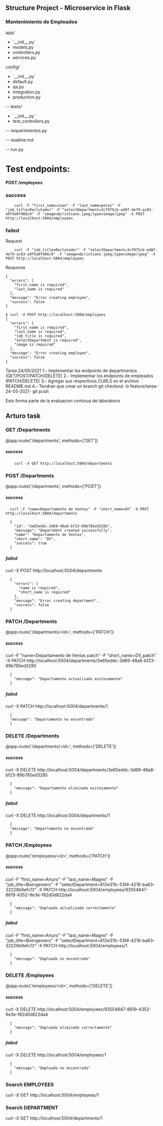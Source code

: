 ## Structure Project - Microservice in Flask

### Mantenimiento de Empleados

app/

<ul>
    <li>`__init__.py`</li>
    <li>models.py</li>
    <li>controllers.py</li>
    <li>services.py</li>
</ul>
config/
<ul>
    <li>`__init__.py`</li>
    <li>default.py</li>
    <li>qa.py</li>
    <li>integration.py</li>
    <li>production.py</li>
</ul>

-- tests/

<ul>
    <li>`__init__.py`</li>
    <li>test_controllers.py</li>
</ul>

-- requerimientos.py

-- readme.md

-- run.py

# Test endpoints:

#### POST /employees

### success

```
    curl -F "first_name=Juan" -F "last_name=perez" -F "job_title=Reclutador" -F "selectDepartment=3cf975cb-ad8f-4e79-ac83-a9f4a0f466c9" -F "image=@cristiano.jpeg;type=image/jpeg" -X POST http://localhost:5004/employees
```

### failed

Request

```
    curl -F "job_title=Reclutador" -F "selectDepartment=3cf975cb-ad8f-4e79-ac83-a9f4a0f466c9" -F "image=@cristiano.jpeg;type=image/jpeg" -X POST http://localhost:5004/employees
```

Response

```
{
  "errors": [
    "first_name is required",
    "last_name is required"
  ],
  "message": "Error creating employee",
  "success": false
}
```

```
$ curl -X POST http://localhost:5004/employees
{
  "errors": [
    "first_name is required",
    "last_name is required",
    "job_title is required",
    "selectDepartment is required",
    "image is required"
  ],
  "message": "Error creating employee",
  "success": false
}
```

Tarea 24/05/2021
1.- Implementar los endpoints de departmentos (GET/POST/PATCH/DELETE)
2.- Implementar los endpoints de empleados (PATCH/DELETE)
3.- Agregar sus respectivos CURLS en el archivo README.md
4.- Tendran que crear un branch
git checkout -b feature/tarea-24-05-2021-<username de gitbhub>
git push

Esto forma parte de la evaluacion continua de laboratorio

## Arturo task

### GET /Departments

@app.route('/departments', methods=['GET'])

##### success

```
    curl -X GET http://localhost:5004/departments
```

### POST /Departments

@app.route('/departments', methods=['POST'])

##### success

```
  curl -F "name=Departamento de Ventas" -F "short_name=DV" -X POST http://localhost:5004/departments

  {
    "id": "3e65eddc-3d69-48a8-bf23-89b785ed3285",
    "message": "Department created successfully",
    "name": "Departamento de Ventas",
    "short_name": "DV",
    "success": true
  }
```

##### failed

curl -X POST http://localhost:5004/departments

```
  {
    "errors": [
      "name is required",
      "short_name is required"
    ],
    "message": "Error creating department",
    "success": false
  }
```

### PATCH /Departments

@app.route('/departments/\<id>', methods=['PATCH'])

##### success

curl -F "name=Departamento de Ventas patch" -F "short_name=DV_patch" -X PATCH http://localhost:5004/departments/3e65eddc-3d69-48a8-bf23-89b785ed3285

```
  {
    "message": "Departamento actualizado exitosamente"
  }
```

##### failed

curl -X PATCH http://localhost:5004/departments/1

```
  {
  "message": "Departamento no encontrado"
  }
```

### DELETE /Departments

@app.route('/departments/\<id>', methods=['DELETE'])

##### success

curl -X DELETE http://localhost:5004/departments/3e65eddc-3d69-48a8-bf23-89b785ed3285

```
  {
    "message": "Departamento eliminado exitosamente"
  }
```

##### failed

curl -X DELETE http://localhost:5004/departments/1

```
  {
  "message": "Departamento no encontrado"
  }
```

### PATCH /Employees

@app.route('/employees/\<id>', methods=['PATCH'])

##### success

curl -F "first_name=Arturo" -F "last_name=Magno" -F "job_title=Bioingeniero" -F "selectDepartment=812e31fc-53f4-4218-ba63-32229b9efc13" -X PATCH http://localhost:5004/employees/93554847-8619-4352-9e3e-f82d0d822da4

```
  {
    "message": "Empleado actualizado correctamente"
  }
```

##### failed

curl -F "first_name=Arturo" -F "last_name=Magno" -F "job_title=Bioingeniero" -F "selectDepartment=812e31fc-53f4-4218-ba63-32229b9efc13" -X PATCH http://localhost:5004/employees/1

```
  {
    "message": "Empleado no encontrado"
  }
```

### DELETE /Employees

@app.route('/employees/\<id>', methods=['DELETE'])

##### success

curl -X DELETE http://localhost:5004/employees/93554847-8619-4352-9e3e-f82d0d822da4

```
  {
    "message": "Empleado eliminado correctamente"
  }
```

##### failed

curl -X DELETE http://localhost:5004/employees/1

```
  {
    "message": "Empleado no encontrado"
  }
```

### Search EMPLOYEES

curl -X GET http://localhost:5004/employees/1

### Search DEPARTMENT

curl -X GET http://localhost:5004/departments/1

